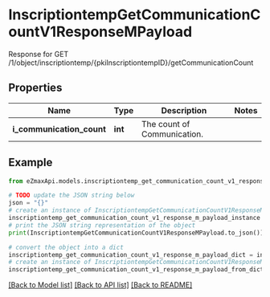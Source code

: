 # InscriptiontempGetCommunicationCountV1ResponseMPayload

Response for GET /1/object/inscriptiontemp/{pkiInscriptiontempID}/getCommunicationCount

## Properties

Name | Type | Description | Notes
------------ | ------------- | ------------- | -------------
**i_communication_count** | **int** | The count of Communication. | 

## Example

```python
from eZmaxApi.models.inscriptiontemp_get_communication_count_v1_response_m_payload import InscriptiontempGetCommunicationCountV1ResponseMPayload

# TODO update the JSON string below
json = "{}"
# create an instance of InscriptiontempGetCommunicationCountV1ResponseMPayload from a JSON string
inscriptiontemp_get_communication_count_v1_response_m_payload_instance = InscriptiontempGetCommunicationCountV1ResponseMPayload.from_json(json)
# print the JSON string representation of the object
print(InscriptiontempGetCommunicationCountV1ResponseMPayload.to_json())

# convert the object into a dict
inscriptiontemp_get_communication_count_v1_response_m_payload_dict = inscriptiontemp_get_communication_count_v1_response_m_payload_instance.to_dict()
# create an instance of InscriptiontempGetCommunicationCountV1ResponseMPayload from a dict
inscriptiontemp_get_communication_count_v1_response_m_payload_from_dict = InscriptiontempGetCommunicationCountV1ResponseMPayload.from_dict(inscriptiontemp_get_communication_count_v1_response_m_payload_dict)
```
[[Back to Model list]](../README.md#documentation-for-models) [[Back to API list]](../README.md#documentation-for-api-endpoints) [[Back to README]](../README.md)


